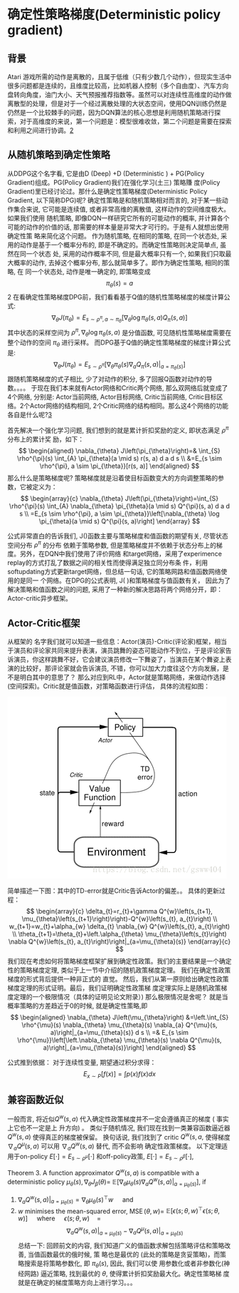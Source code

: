 # 确定性策略梯度(Deterministic policy gradient)

## 背景

Atari 游戏所需的动作是离散的，且属于低维（只有少数几个动作），但现实生活中很多问题都是连续的，且维度比较高，比如机器人控制（多个自由度）、汽车方向盘转向角度，油门大小、天气预报推荐指数等。虽然可以对连续性高维度的动作做离散型的处理，但是对于一个经过离散处理的大状态空间，使用DQN训练仍然是仍然是一个比较棘手的问题，因为DQN算法的核心思想是利用随机策略进行探索，对于高维度的来说，第一个问题是：模型很难收敛，第二个问题是需要在探索和利用之间进行协调。[2]

## 从随机策略到确定性策略

从DDPG这个名字看, 它是由D (Deep) +D (Deterministic ) + PG(Policy Gradient)组成。PG(Policy Gradient)我们在强化学习(土三) 策略賺 度(Policy Gradient)里已经讨论过。那什么是确定性策略梯度(Deterministic Policy Gradient, 以下简称DPG)呢?
确定性策略是和随机策略相对而言的, 对于某一些动作集合来说, 它可能是连续值, 或者非常高维的离散值, 这样动作的空间维度极大。如果我们使用
随机策略, 即像DQN一样研究它所有的可能动作的概率, 并计算各个可能的动作的价值的话, 那需要的样本量是非常大才可行的。于是有人就想出使用确定性策
略来简化这个问题。
作为随机策略, 在相同的策略, 在同一个状态处, 采用的动作是基于一个概率分布的, 即是不确定的。而确定性策略则决定简单点, 虽然在同一个状态 处, 采用的动作概率不同, 但是最大概率只有一个, 如果我们只取最大概率的动作, 去掉这个概率分布, 那么就简单多了。即作为确定性策略, 相同的策略, 在 同一个状态处, 动作是唯一确定的, 即策略变成
$$
\pi_{\theta}(s)=a
$$
2
在看确定性策略梯度DPG前，我们看看基于Q值的随机性策略梯度的梯度计算公式:
$$
\nabla_{\theta} J\left(\pi_{\theta}\right)=E_{s \sim \rho^{\pi}, a \sim \pi_{\theta}}\left[\nabla_{\theta} \log \pi_{\theta}(s, a) Q_{\pi}(s, a)\right]
$$
其中状态的采样空间为 $\rho^{\pi}, \nabla_{\theta} \log \pi_{\theta}(s, a)$ 是分值函数, 可见随机性策略梯度需要在整个动作的空间 $\pi_{\theta}$ 进行采样。
而DPG基于Q值的确定性策略梯度的梯度计算公式是:
$$
\nabla_{\theta} J\left(\pi_{\theta}\right)=E_{s \sim \rho^{\pi}}\left[\left.\nabla_{\theta} \pi_{\theta}(s) \nabla_{a} Q_{\pi}(s, a)\right|_{a=\pi_{\theta}(s)}\right]
$$
跟随机策略梯度的式子相比, 少了对动作的积分, 多了回报Q函数对动作的导数。。。。
于现在我们本来就有Actor网络和Critic两个网络, 那么双网络后就变成了4个网络, 分别是: Actor当前网络, Actor目标网络, Critic当前网络, Critic目标区
络。2个Actor网络的结构相同, 2个Critic网络的结构相同。那么这4个网络的功能各自是什么呢?[3]


首先解决一个强化学习问题, 我们想到的就是累计折扣奖励的定义, 即状态满足 $\rho^{\pi}$ 分布上的累计奖 励，如下：
$$
\begin{aligned}
\nabla_{\theta} J\left(\pi_{\theta}\right)=& \int_{S} \rho^{\pi}(s) \int_{A} \pi_{\theta}(a \mid s) r(s, a) d a d s \\
&=E_{s \sim \rho^{\pi}, a \sim \pi_{\theta}}[r(s, a)]
\end{aligned}
$$
那么什么是策略梯度呢? 策略梯度就是沿着使目标函数变大的方向调整策略的参数，它被定义为：
$$
\begin{array}{c}
\nabla_{\theta} J\left(\pi_{\theta}\right)=\int_{S} \rho^{\pi}(s) \int_{A} \nabla_{\theta} \pi_{\theta}(a \mid s) Q^{\pi}(s, a) d a d s \\
=E_{s \sim \rho^{\pi}, a \sim \pi_{\theta}}\left[\nabla_{\theta} \log \pi_{\theta}(a \mid s) Q^{\pi}(s, a)\right]
\end{array}
$$

公式非常直白的告诉我们, J()函数主要与策略梯度和值函数的期望有关, 尽管状态空间分布 $\rho^{\pi}$ 的分布 依赖于策略参数, 但是策略梯度并不依赖于状态分布上的梯度。另外，在DQN中我们使用了评价网络 和target网络，采用了experimence replay的方式打乱了数据之间的相关性而使得满足独立同分布条 件，利用softupdating方式更新target网络，但总结一句话, 它的策略网路和值函数网络使用的是同一 个网络。在DPG的公式表明, $\mathrm{J}($ )和策略梯度与值函数有关， 因此为了解决策略和值函数之间的问题, 采用了一种新的解决思路将两个网络分开，即：Actor-critic异步框架。

## Actor-Critic框架

从框架的 名字我们就可以知道一些信息：Actor(演员)-Critic(评论家)框架，相当于演员和评论家共同来提升表演，演员跳舞的姿态可能动作不到位，于是评论家告诉演员，你这样跳舞不好，它会建议演员修改一下舞姿了，当演员在某个舞姿上表演的比较好，那评论家就会告诉演员, 不错，你可以加大力度往这个方向发展，是不是明白其中的意思了？
那么对应到RL中，Actor就是策略网络，来做动作选择(空间探索)。Critic就是值函数，对策略函数进行评估， 具体的流程如图：

![](img\A+C_env.png)


简单描述一下图：其中的TD-error就是Critic告诉Actor的偏差。。
具体的更新过程：
$$
\begin{array}{c}
\delta_{t}=r_{t}+\gamma Q^{w}\left(s_{t+1}, \mu_{\theta}\left(s_{t+1}\right)\right)-Q^{w}\left(s_{t}, a_{t}\right) \\
w_{t+1}=w_{t}+\alpha_{w} \delta_{t} \nabla_{w} Q^{w}\left(s_{t}, a_{t}\right) \\
\theta_{t+1}=\theta_{t}+\left.\alpha_{\theta} \mu_{\theta}\left(s_{t}\right) \nabla Q^{w}\left(s_{t}, a_{t}\right)\right|_{a=\mu_{\theta}(s)}
\end{array}{c}
$$
我们现在考虑如何将策略梯度框架扩展到确定性政策。我们的主要结果是一个确定性的策略梯度定理, 类似于上一节中介绍的随机政策梯度定理。 我们在确定性政策梯度的形式背后提供一种非正式的 直觉。 然后，我们从第一原则给出确定性政策梯度定理的形式证明。最后，我们证明确定性政策梯 度定理实际上是随机政策梯度定理的一个极限情况（具体的证明见论文附录）)
那么极限情况是舍呢？ 就是当概率策略的方差趋近于0的时候, 就是确定性策略,即
$$
\begin{aligned}
\nabla_{\theta} J\left(\mu_{\theta}\right) &=\left.\int_{S} \rho^{\mu}(s) \nabla_{\theta} \mu_{\theta}(s) \nabla_{a} Q^{\mu}(s, a)\right|_{a=\mu_{\theta}(s)} d s \\
=& E_{s \sim \rho^{\mu}}\left[\left.\nabla_{\theta} \mu_{\theta}(s) \nabla Q^{\mu}(s, a)\right|_{a=\mu_{\theta}(s)}\right]
\end{aligned}
$$

公式推到依据： 对于连续性变量, 期望通过积分求得：
$$
E_{x \sim P}[f(x)]=\int p(x) f(x) d x
$$

## 兼容函数近似

一般而言, 将近似$Q^{w}(s, a)$ 代入确定性政策梯度并不一定会遵循真正的梯度 $($ 事实上它也不一定是上 升方向) 。 类似于随机情况, 我们现在找到一类兼容函数逼近器 $Q^{w}(s, a)$ 使得真正的梯度被保留。 换句话说, 我们找到了 critic $Q^{w}\left(s, a,\right.$ 使得梯度 $\nabla_{a} Q^{\mu}(s, a)$ 可以用 $\nabla_{a} Q^{w}(s, a)$ 替代, 而不会影响 确定性政策梯度。 以下定理适用于on-policy $E[\cdot]=E_{s \sim \rho^{\mu}}[\cdot]$ 和off-policy政策, $E[\cdot]=E_{s \sim \rho^{\beta}}[\cdot]$,

Theorem 3. A function approximator $Q^{w}(s, a)$ is compatible with a deterministic policy $\mu_{\theta}(s), \nabla_{\theta} J_{\beta}(\theta)=$ $\mathbb{E}\left[\left.\nabla_{\theta} \mu_{\theta}(s) \nabla_{a} Q^{w}(s, a)\right|_{a=\mu_{\theta}(s)}\right],$ if
1. $\left.\nabla_{a} Q^{w}(s, a)\right|_{a=\mu_{\theta}(s)}=\nabla_{\theta} \mu_{\theta}(s)^{\top} w \quad$ and
2. $w$ minimises the mean-squared error, $\operatorname{MSE}(\theta, w)=$ $\mathbb{E}\left[\epsilon(s ; \theta, w)^{\top} \epsilon(s ; \theta, w)\right] \quad$ where $\quad \epsilon(s ; \theta, w) \quad=$
$$
\left.\nabla_{a} Q^{w}(s, a)\right|_{a=\mu_{\theta}(s)}-\left.\nabla_{a} Q^{\mu}(s, a)\right|_{a=\mu_{\theta}(s)}
$$
总结一下:
回顾前文的内容, 我们知道广义的值函数求解包括策略评估和策略改善, 当值函数最优的俄时候, 策 略也是最优的 (此处的策略是贪妥策略)，而策略搜索是将策略参数化, 即 $\pi_{\theta}(s),$ 因此, 我们可以使 用参数化或者非参数化(神经网路) 逼近策略, 找到最优的 $\theta$, 使得累计折扣奖励最大化。确定性策略梯 度就是在确定的梯度策略方向上进行学习。。。

[2]: https://blog.csdn.net/gsww404/article/details/80403150
[3]: https://www.cnblogs.com/pinard/p/10345762.html

